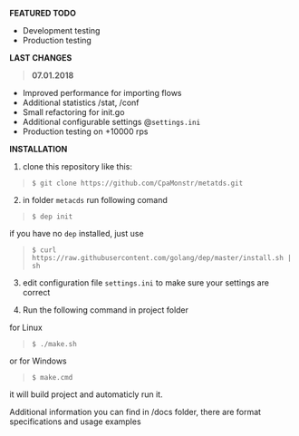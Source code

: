 __FEATURED TODO__
+ Development testing
+ Production testing

__LAST CHANGES__

> __07.01.2018__
+ Improved performance for importing flows
+ Additional statistics /stat, /conf
+ Small refactoring for init.go
+ Additional configurable settings @`settings.ini`
+ Production testing on +10000 rps

__INSTALLATION__

1. clone this repository like this:
> `$ git clone https://github.com/CpaMonstr/metatds.git`

2. in folder `metacds` run following comand
> `$ dep init`

if you have no `dep` installed, just use
> `$ curl https://raw.githubusercontent.com/golang/dep/master/install.sh | sh`

3. edit configuration file `settings.ini` to make sure
your settings are correct

4. Run the following command in project folder

for Linux
> `$ ./make.sh` 

or for Windows
> `$ make.cmd`

it will build project and automaticly run it.

Additional information you can find in /docs folder,
there are format specifications and usage examples
